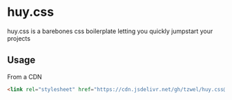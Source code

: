 # huy.css
huy.css is a barebones css boilerplate letting you quickly jumpstart your projects

## Usage
From a CDN
```html
<link rel="stylesheet" href="https://cdn.jsdelivr.net/gh/tzwel/huy.css@master/huy/huy.bundle.css">
```
